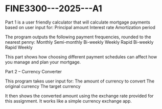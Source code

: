 # FINE3300---2025---A1

Part 1 is a user friendly calculator that will calculate mortgage payments based on user input for:
Principal amount
Interest rate
Amortization period

The program outputs the following payment frequencies, rounded to the nearest penny:
Monthly
Semi-monthly
Bi-weekly
Weekly
Rapid Bi-weekly
Rapid Weekly

This part shows how choosing different payment schedules can affect how you manage and plan your mortgage.

Part 2 – Currency Converter

This program takes user input for:
The amount of currency to convert
The original currency
The target currency

It then shows the converted amount using the exchange rate provided for this assignment. It works like a simple currency exchange app.
